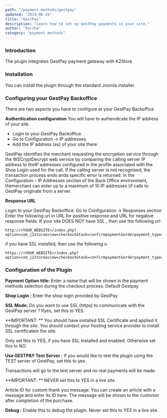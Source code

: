 ```yaml
---
path: "/payment-methods/gestpay"
updated: "2019-06-24"
title: "GestPay"
description: "Learn how to set up GestPay payments in your site."
author: "Varsha"
category: "payment methods"
---
```



### Introduction
The plugin integrates GestPay payment gateway with K2Store.

### Installation
You can install the plugin through the standard Joomla installer.

### Configuring your GestPay Backoffice
There are two aspects you have to configure at your GestPay Backoffice

**Authentication configuration**
You will have to authendicate the IP address of your site.

* Login to your GestPay Backoffice.
* Go to Configuration → IP addresses.
* Add the IP address (es) of your site there.

GestPay identifies the merchant requesting the encryption service through the WSCryptDecrypt web service by comparing the calling server IP address to theIP addresses configured in the profile associated with the Shop Login used for the call. If the calling server is not recognised, the transaction process ends anda specific error is returned. In the Configuration – IP Addresses section of the Back Office environment, themerchant can enter up to a maximum of 10 IP addresses (if calls to GestPay originate from a server.

**Response URL**

Login to your GestPay Backoffice.
Go to Configuration → Responses section
Enter the following url in URL for positive response and URL for negative response fields. If your site  DOES NOT have SSL , then use the following url

```
http://<YOUR_WEBSITE>/index.php?option=com_j2store&view=checkout&task=confirmpayment&orderpayment_type=payment_gestpay&paction=process
```

if you have SSL installed, then use the following u
```
https://<YOUR_WEBSITE>/index.php?option=com_j2store&view=checkout&task=confirmpayment&orderpayment_type=payment_gestpay&paction=process
```

### Configuration of the Plugin

**Payment Option title:** 
  Enter a name that will be shown in the payment methods selection during the checkout process. Default Gestpay

**Shop Login :** Enter the shop login provided by GestPay

**SSL Mode:** Do you want to use SSL (https) to communicate with the GestPay server ? Ifyes, set this to YES.

**IMPORTANT: ** You should have installed SSL Certificate and applied it through the site. You should contact your hosting service provider to install SSL certificatein the site.

Only set this to YES, if you have SSL installed and enabled. Otherwise set this to NO.

**Use GESTPAY Test Server :**
If you would like to test the plugin using the TEST server of GestPay, set this to yes.

Transactions will go to the test server and no real payments will be made.

**IMPORTANT: ** NEVER set this to YES in a live site.

Article ID for custom thank you message: You can create an article with a message and enter its ID here. The message will be shown to the customer after completion of the purchase.

**Debug :** Enable this to debug the plugin. Never set this to YES in a live site.

